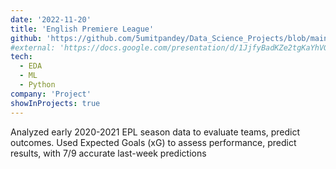 ```yaml
---
date: '2022-11-20'
title: 'English Premiere League'
github: 'https://github.com/5umitpandey/Data_Science_Projects/blob/main/EPL20_21_GW4.ipynb'
#external: 'https://docs.google.com/presentation/d/1JjfyBadKZe2tgKaYhVG4DMDqIAtVOFSaxZpkZAkbGfk/edit?usp=sharing'
tech:
  - EDA
  - ML
  - Python
company: 'Project'
showInProjects: true
---
```


Analyzed early 2020-2021 EPL season data to evaluate teams, predict outcomes. Used Expected Goals (xG) to assess performance, predict results, 
with 7/9 accurate last-week predictions